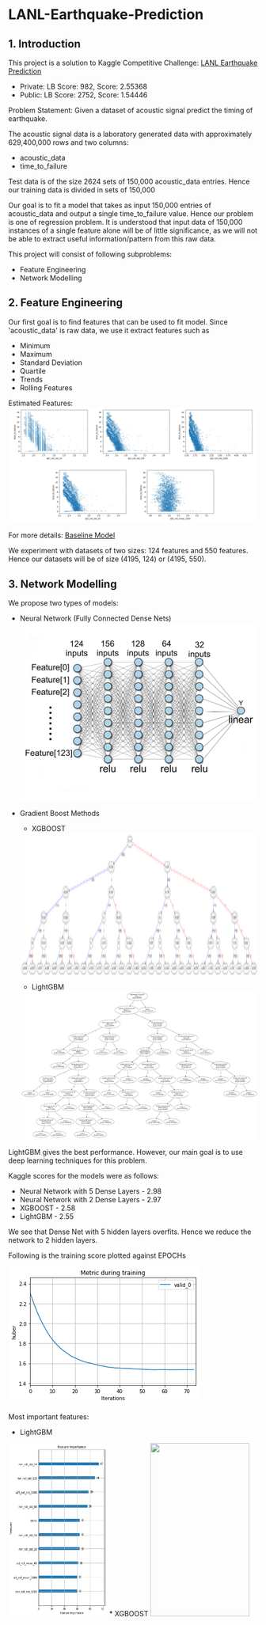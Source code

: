 # LANL-Earthquake-Prediction
## 1. Introduction
This project is a solution to Kaggle Competitive Challenge: [LANL Earthquake Prediction](https://www.kaggle.com/c/LANL-Earthquake-Prediction)

* Private: LB Score: 982, Score: 2.55368
* Public: LB Score: 2752, Score: 1.54446

Problem Statement: Given a dataset of acoustic signal predict the timing of earthquake.

The acoustic signal data is a laboratory generated data with approximately 629,400,000 rows and two columns:
* acoustic_data
* time_to_failure

Test data is of the size 2624 sets of 150,000 acoustic_data entries. Hence our training data is divided in sets of 150,000 

Our goal is to fit a model that takes as input 150,000 entries of acoustic_data and output a single time_to_failure value.
Hence our problem is one of regression problem. It is understood that input data of 150,000 instances of a single feature
alone will be of little significance, as we will not be able to extract useful information/pattern from this raw data.

This project will consist of following subproblems:
* Feature Engineering
* Network Modelling

## 2. Feature Engineering
Our first goal is to find features that can be used to fit model. Since 'acoustic_data' is raw data, we use it extract features such as
* Minimum
* Maximum
* Standard Deviation
* Quartile
* Trends
* Rolling Features

Estimated Features: ![Important features](https://github.com/AshwinDeshpande96/LANL-Earthquake-Prediction/blob/master/Data_vis.jpg)

For more details: [Baseline Model](https://www.kaggle.com/jsaguiar/baseline-with-multiple-models)

We experiment with datasets of two sizes: 124 features and 550 features. Hence our datasets will be of size (4195, 124) or (4195, 550).


## 3. Network Modelling
We propose two types of models:
* Neural Network (Fully Connected Dense Nets)
![DenseNet5](https://github.com/AshwinDeshpande96/LANL-Earthquake-Prediction/blob/master/regression%20model.jpeg)
* Gradient Boost Methods
  * XGBOOST
  <img src="https://github.com/AshwinDeshpande96/LANL-Earthquake-Prediction/blob/master/cgb-tree.png" height="300">
  
  * LightGBM
  <img src="https://github.com/AshwinDeshpande96/LANL-Earthquake-Prediction/blob/master/lightgb_tree.png" height="300">
  

LightGBM gives the best performance. However, our main goal is to use deep learning techniques for this problem.

Kaggle scores for the models were as follows:
* Neural Network with 5 Dense Layers - 2.98
* Neural Network with 2 Dense Layers - 2.97
* XGBOOST - 2.58
* LightGBM - 2.55

We see that Dense Net with 5 hidden layers overfits. Hence we reduce the network to 2 hidden layers.

Following is the training score plotted against EPOCHs

![LightGBM Training](https://github.com/AshwinDeshpande96/LANL-Earthquake-Prediction/blob/master/training_time_lgb.png)

Most important features: 
* LightGBM

<img src="https://github.com/AshwinDeshpande96/LANL-Earthquake-Prediction/blob/master/lgb_imp_features.png" width="200" height="350">
* XGBOOST

<img src="https://github.com/AshwinDeshpande96/LANL-Earthquake-Prediction/blob/master/cgb_imp_feat.png" width="200" height="350">
